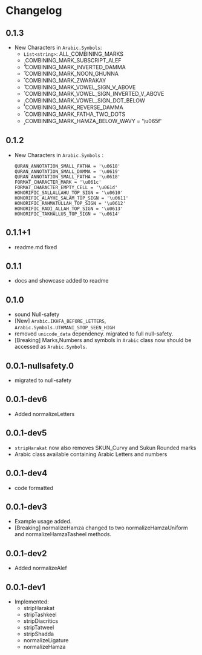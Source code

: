 # Changelog

## 0.1.3
- New Characters in `Arabic.Symbols`:
  - `List<string>`: ALL_COMBINING_MARKS
  - **&#1622;** COMBINING_MARK_SUBSCRIPT_ALEF
  - **&#1623;** COMBINING_MARK_INVERTED_DAMMA
  - **&#1624;** COMBINING_MARK_NOON_GHUNNA
  - **&#1625;** COMBINING_MARK_ZWARAKAY
  - **&#1626;** COMBINING_MARK_VOWEL_SIGN_V_ABOVE
  - **&#1627;** COMBINING_MARK_VOWEL_SIGN_INVERTED_V_ABOVE
  - **&#1628;** COMBINING_MARK_VOWEL_SIGN_DOT_BELOW
  - **&#1629;** COMBINING_MARK_REVERSE_DAMMA
  - **&#1630;** COMBINING_MARK_FATHA_TWO_DOTS
  - **&#1631;**  COMBINING_MARK_HAMZA_BELOW_WAVY = '\u065f'
  
## 0.1.2
- New Characters in `Arabic.Symbols`  :
  ```
  QURAN_ANNOTATION_SMALL_FATHA = '\u0618'
  QURAN_ANNOTATION_SMALL_DAMMA = '\u0619'
  QURAN_ANNOTATION_SMALL_FATHA = '\u0618'
  FORMAT_CHARACTER_MARK = '\u061c'
  FORMAT_CHARACTER_EMPTY_CELL = '\u061d'
  HONORIFIC_SALLALLAHU_TOP_SIGN = '\u0610'
  HONORIFIC_ALAYHE_SALAM_TOP_SIGN = '\u0611'
  HONORIFIC_RAHMATULLAH_TOP_SIGN = '\u0612'
  HONORIFIC_RADI_ALLAH_TOP_SIGN = '\u0613'
  HONORIFIC_TAKHALLUS_TOP_SIGN = '\u0614'
  ```
## 0.1.1+1
- readme.md fixed
## 0.1.1
- docs and showcase added to readme
## 0.1.0
- sound Null-safety 
- [New] `Arabic.IKHFA_BEFORE_LETTERS`, `Arabic.Symbols.UTHMANI_STOP_SEEN_HIGH`
- removed `unicode_data` dependency. migrated to full null-safety.
- [Breaking] Marks,Numbers and symbols in `Arabic` class now should be  accessed as `Arabic.Symbols`.

## 0.0.1-nullsafety.0
- migrated to null-safety
## 0.0.1-dev6
- Added normalizeLetters
## 0.0.1-dev5
- `stripHarakat` now also removes SKUN_Curvy and Sukun Rounded marks
- Arabic class available containing Arabic Letters and numbers
## 0.0.1-dev4
- code formatted
## 0.0.1-dev3
- Example usage added.
- [Breaking] normalizeHamza changed to two normalizeHamzaUniform and normalizeHamzaTasheel methods.
## 0.0.1-dev2
- Added normalizeAlef
## 0.0.1-dev1
- Implemented:
    - stripHarakat
    - stripTashkeel
    - stripDiacritics
    - stripTatweel
    - stripShadda
    - normalizeLigature
    - normalizeHamza